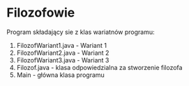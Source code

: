 # Filozofowie
Program składający sie z klas wariatnów programu: 
1. FilozofWariant1.java - Wariant 1 
2. FilozofWariant2.java  - Wariant 2
3. FilozofWariant3.java  - Wariant 3 
4. Filozof.java - klasa odpowiedzialna za stworzenie filozofa 
5. Main - główna klasa programu 
